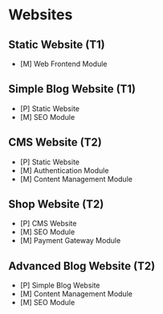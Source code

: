 # Websites

## Static Website (T1)

 * [M] Web Frontend Module

 
## Simple Blog Website (T1)

* [P] Static Website
* [M] SEO Module

## CMS Website (T2)

* [P] Static Website
* [M] Authentication Module
* [M] Content Management Module

## Shop Website (T2)
* [P] CMS Website
* [M] SEO Module
* [M] Payment Gateway Module

## Advanced Blog Website (T2)
* [P] Simple Blog Website
* [M] Content Management Module
* [M] SEO Module
